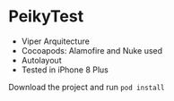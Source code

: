 # PeikyTest

* Viper Arquitecture
* Cocoapods: Alamofire and Nuke used
* Autolayout
* Tested in iPhone 8 Plus

Download the project and run `pod install`
